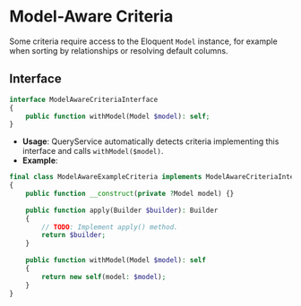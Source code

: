 # Model-Aware Criteria

Some criteria require access to the Eloquent `Model` instance, for example when 
sorting by relationships or resolving default columns.

## Interface
```php
interface ModelAwareCriteriaInterface
{
    public function withModel(Model $model): self;
}
```

- **Usage**: QueryService automatically detects criteria implementing this interface and calls `withModel($model)`.
- **Example**:
```php
final class ModelAwareExampleCriteria implements ModelAwareCriteriaInterface
{
    public function __construct(private ?Model model) {}
    
    public function apply(Builder $builder): Builder
    {
        // TODO: Implement apply() method.
        return $builder;
    }
    
    public function withModel(Model $model): self
    {
        return new self(model: $model);
    }
}
```
